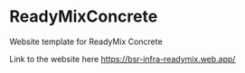 # ReadyMixConcrete
 Website template for ReadyMix Concrete

 Link to the website here https://bsr-infra-readymix.web.app/
